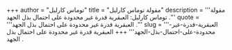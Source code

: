 +++
author = "توماس كارليل"
title = "مقولة توماس كارليل"
description = '''مقولة توماس كارليل: العبقرية قدرة غير محدودة على احتمال بذل الجهد .'''
quote = '''العبقرية قدرة غير محدودة على احتمال بذل الجهد .'''
slug = '''العبقرية-قدرة-غير-محدودة-على-احتمال-بذل-الجهد'''
+++
العبقرية قدرة غير محدودة على احتمال بذل الجهد .
